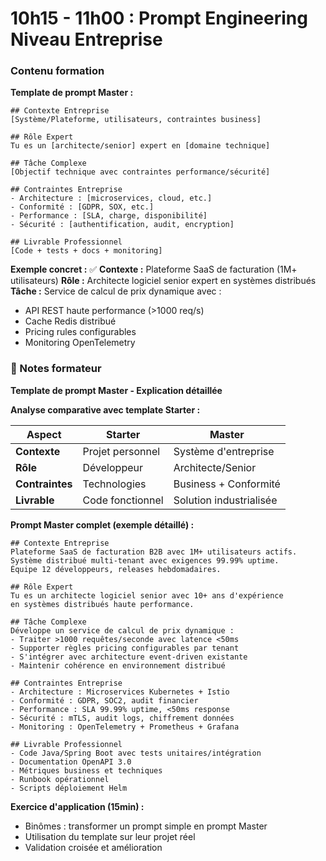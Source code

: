 # 10h15 - 11h00 : Prompt Engineering Niveau Entreprise

### Contenu formation

**Template de prompt Master :**

```
## Contexte Entreprise
[Système/Plateforme, utilisateurs, contraintes business]

## Rôle Expert
Tu es un [architecte/senior] expert en [domaine technique]

## Tâche Complexe
[Objectif technique avec contraintes performance/sécurité]

## Contraintes Entreprise
- Architecture : [microservices, cloud, etc.]
- Conformité : [GDPR, SOX, etc.]
- Performance : [SLA, charge, disponibilité]
- Sécurité : [authentification, audit, encryption]

## Livrable Professionnel
[Code + tests + docs + monitoring]
```

**Exemple concret :**
✅ **Contexte :** Plateforme SaaS de facturation (1M+ utilisateurs)
**Rôle :** Architecte logiciel senior expert en systèmes distribués
**Tâche :** Service de calcul de prix dynamique avec :
- API REST haute performance (>1000 req/s)
- Cache Redis distribué
- Pricing rules configurables
- Monitoring OpenTelemetry

### 📝 Notes formateur

**Template de prompt Master - Explication détaillée**

**Analyse comparative avec template Starter :**

| Aspect | Starter | Master |
|--------|---------|---------|
| **Contexte** | Projet personnel | Système d'entreprise |
| **Rôle** | Développeur | Architecte/Senior |
| **Contraintes** | Technologies | Business + Conformité |
| **Livrable** | Code fonctionnel | Solution industrialisée |

**Prompt Master complet (exemple détaillé) :**
```
## Contexte Entreprise
Plateforme SaaS de facturation B2B avec 1M+ utilisateurs actifs.
Système distribué multi-tenant avec exigences 99.99% uptime.
Équipe 12 développeurs, releases hebdomadaires.

## Rôle Expert
Tu es un architecte logiciel senior avec 10+ ans d'expérience 
en systèmes distribués haute performance.

## Tâche Complexe
Développe un service de calcul de prix dynamique :
- Traiter >1000 requêtes/seconde avec latence <50ms
- Supporter règles pricing configurables par tenant
- S'intégrer avec architecture event-driven existante
- Maintenir cohérence en environnement distribué

## Contraintes Entreprise
- Architecture : Microservices Kubernetes + Istio
- Conformité : GDPR, SOC2, audit financier
- Performance : SLA 99.99% uptime, <50ms response
- Sécurité : mTLS, audit logs, chiffrement données
- Monitoring : OpenTelemetry + Prometheus + Grafana

## Livrable Professionnel
- Code Java/Spring Boot avec tests unitaires/intégration
- Documentation OpenAPI 3.0
- Métriques business et techniques
- Runbook opérationnel
- Scripts déploiement Helm
```

**Exercice d'application (15min) :**
- Binômes : transformer un prompt simple en prompt Master
- Utilisation du template sur leur projet réel
- Validation croisée et amélioration
